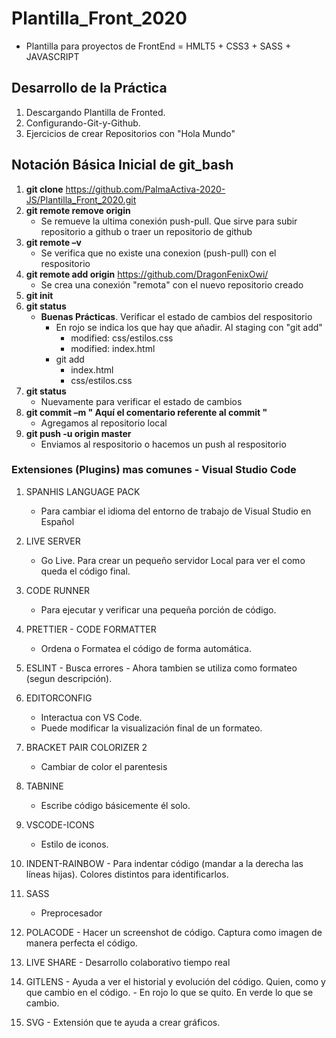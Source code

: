 # Plantilla_Front_2020
   - Plantilla para proyectos de FrontEnd = HMLT5 + CSS3 + SASS + JAVASCRIPT
## Desarrollo de la Práctica 
 1. Descargando Plantilla de Fronted.
 2. Configurando-Git-y-Github.
 2. Ejercicios de crear Repositorios con "Hola Mundo"

## Notación Básica Inicial de git_bash
 1. **git clone** https://github.com/PalmaActiva-2020-JS/Plantilla_Front_2020.git
 2. **git remote remove origin**
    - Se remueve la ultima conexión push-pull. Que sirve para subir repositorio a github o traer un repositorio de github
 3. **git remote –v**
    - Se verifica que no existe una conexion (push-pull) con el respositorio
 4. **git remote add origin** https://github.com/DragonFenixOwi/
    - Se crea una conexión "remota" con el nuevo repositorio creado
 5. **git init**
 6. **git status**
    - **Buenas Prácticas**. Verificar el estado de cambios del respositorio
        - En rojo se indica los que hay que añadir. Al staging con "git add"
            - modified:   css/estilos.css
            - modified:   index.html
        - git add 
            - index.html  
            - css/estilos.css
 7. **git status**              
    - Nuevamente para verificar el estado de cambios
 8. **git commit –m " Aquí el comentario referente al commit "**
    - Agregamos al repositorio local
 5. **git push -u origin master**
    - Enviamos al respositorio o hacemos un push al respositorio  



### Extensiones (Plugins) mas comunes - Visual Studio Code 

 1. SPANHIS LANGUAGE PACK
    - Para cambiar el idioma del entorno de trabajo de Visual Studio en Español

 2. LIVE SERVER
    - Go Live. Para crear un pequeño servidor Local para ver el como queda el código final.
    
 3. CODE RUNNER
    - Para ejecutar y verificar una pequeña porción de código. 
        
 4. PRETTIER - CODE FORMATTER
    - Ordena o Formatea el código de forma automática. 

 5.  ESLINT
    - Busca errores
    - Ahora tambien se utiliza como formateo (segun descripción).       
        
 6. EDITORCONFIG
    - Interactua con VS Code.
    - Puede modificar la visualización final de un formateo.  

 7. BRACKET PAIR COLORIZER 2
    - Cambiar de color el parentesis 
    
 8. TABNINE
    - Escribe código básicemente él solo. 

 9. VSCODE-ICONS
    - Estilo de iconos.
    
 10. INDENT-RAINBOW
    - Para indentar código (mandar a la derecha las líneas hijas). Colores distintos para identificarlos.

 11. SASS
        - Preprocesador

 12. POLACODE
    - Hacer un screenshot de código. Captura como imagen de manera perfecta el código.
        
 13. LIVE SHARE 
    - Desarrollo colaborativo tiempo real
 14. GITLENS
    - Ayuda a ver el historial y evolución del código. Quien, como y que cambio en el código.
    - En rojo lo que se quito. En verde lo que se cambio.
    
 15. SVG
    - Extensión que te ayuda a crear gráficos. 

